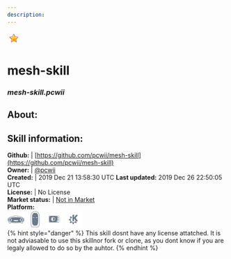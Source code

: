 ```yaml
---    
description:   
---    
```

![](../.gitbook/assets/star.png)  
# mesh-skill  
### _mesh-skill.pcwii_  
## About:  


## Skill information:  
**Github:** | [https://github.com/pcwii/mesh-skill](https://github.com/pcwii/mesh-skill)  
**Owner:** | [@pcwii](https://github.com/pcwii)  
**Created:** | 2019 Dec 21 13:58:30 UTC  **Last updated:** 2019 Dec 26 22:50:05 UTC  
**License:** | No License  
**Market status:** | [Not in Market](https://market.mycroft.ai/skill/)  
**Platform:**  
 ![](../.gitbook/assets/mark-1-icon.png)  ![](../.gitbook/assets/mark-2-icon.png)  ![](../.gitbook/assets/picroft-icon.png)  ![](../.gitbook/assets/kde.png)   
{% hint style="danger" %}
This skill dosnt have any license attatched. It is not adviasable to use this skillnor fork or clone, as you dont know if you are legaly allowed to do so by the auhtor.
{% endhint %}

